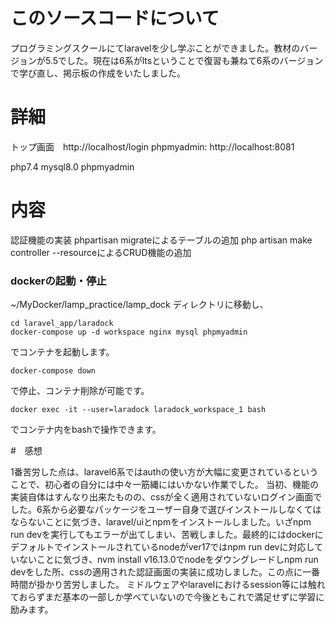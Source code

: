 # このソースコードについて

プログラミングスクールにてlaravelを少し学ぶことができました。教材のバージョンが5.5でした。現在は6系がltsということで復習も兼ねて6系のバージョンで学び直し、掲示板の作成をいたしました。

# 詳細

トップ画面　http://localhost/login
phpmyadmin: http://localhost:8081

php7.4
mysql8.0
phpmyadmin

# 内容

認証機能の実装
phpartisan migrateによるテーブルの追加
php artisan make controller --resourceによるCRUD機能の追加

### dockerの起動・停止

~/MyDocker/lamp_practice/lamp_dock ディレクトリに移動し、

``` 
cd laravel_app/laradock
docker-compose up -d workspace nginx mysql phpmyadmin
```
でコンテナを起動します。

```
docker-compose down
```
で停止、コンテナ削除が可能です。


```
docker exec -it --user=laradock laradock_workspace_1 bash
```
でコンテナ内をbashで操作できます。


#　感想

1番苦労した点は、laravel6系ではauthの使い方が大幅に変更されているということで、初心者の自分には中々一筋縄にはいかない作業でした。
当初、機能の実装自体はすんなり出来たものの、cssが全く適用されていないログイン画面でした。6系から必要なパッケージをユーザー自身で選びインストールしなくてはならないことに気づき、laravel/uiとnpmをインストールしました。いざnpm run devを実行してもエラーが出てしまい、苦戦しました。最終的にはdockerにデフォルトでインストールされているnodeがver17ではnpm run devに対応していないことに気づき、nvm install v16.13.0でnodeをダウングレードしnpm run devをした所、cssの適用された認証画面の実装に成功しました。この点に一番時間が掛かり苦労しました。
ミドルウェアやlaravelにおけるsession等には触れておらずまだ基本の一部しか学べていないので今後ともこれで満足せずに学習に励みます。